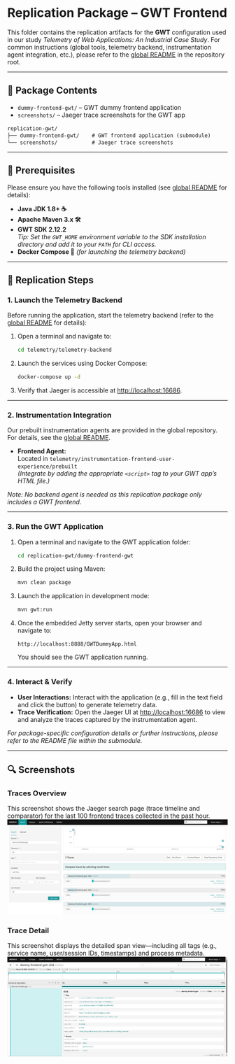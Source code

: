 # Replication Package – GWT Frontend  
This folder contains the replication artifacts for the **GWT** configuration used in our study *Telemetry of Web Applications: An Industrial Case Study*. For common instructions (global tools, telemetry backend, instrumentation agent integration, etc.), please refer to the [global README](../README.md) in the repository root.

---

## 📂 Package Contents  
- `dummy-frontend-gwt/` – GWT dummy frontend application  
- `screenshots/` – Jaeger trace screenshots for the GWT app  

```plaintext
replication-gwt/
├── dummy-frontend-gwt/    # GWT frontend application (submodule)
└── screenshots/           # Jaeger trace screenshots
```

---

## 🔧 Prerequisites  
Please ensure you have the following tools installed (see [global README](../README.md#️-common-tools) for details):
- **Java JDK 1.8+ ☕**
- **Apache Maven 3.x 🛠️**
- **GWT SDK 2.12.2**  
  *Tip: Set the `GWT_HOME` environment variable to the SDK installation directory and add it to your `PATH` for CLI access.*
- **Docker Compose 🐳** *(for launching the telemetry backend)*

---

## 🚀 Replication Steps
### 1. Launch the Telemetry Backend  
Before running the application, start the telemetry backend (refer to the [global README](../README.md#-global-replication-steps) for details):

1. Open a terminal and navigate to:
   ```sh
   cd telemetry/telemetry-backend
   ```
2. Launch the services using Docker Compose:
   ```sh
   docker-compose up -d
   ```
3. Verify that Jaeger is accessible at [http://localhost:16686](http://localhost:16686).

---

### 2. Instrumentation Integration  
Our prebuilt instrumentation agents are provided in the global repository. For details, see the [global README](../README.md#2-use-the-prebuilt-instrumentation-agents).
- **Frontend Agent:**  
  Located in `telemetry/instrumentation-frontend-user-experience/prebuilt`  
  *(Integrate by adding the appropriate `<script>` tag to your GWT app’s HTML file.)*  

*Note: No backend agent is needed as this replication package only includes a GWT frontend.*

---

### 3. Run the GWT Application  
1. Open a terminal and navigate to the GWT application folder:
   ```sh
   cd replication-gwt/dummy-frontend-gwt
   ```
2. Build the project using Maven:
   ```sh
   mvn clean package
   ```
3. Launch the application in development mode:
   ```sh
   mvn gwt:run
   ```
4. Once the embedded Jetty server starts, open your browser and navigate to:
   ```
   http://localhost:8888/GWTDummyApp.html
   ```
   You should see the GWT application running.

---

### 4. Interact & Verify  
- **User Interactions:** Interact with the application (e.g., fill in the text field and click the button) to generate telemetry data.
- **Trace Verification:** Open the Jaeger UI at [http://localhost:16686](http://localhost:16686) to view and analyze the traces captured by the instrumentation agent.

*For package-specific configuration details or further instructions, please refer to the README file within the submodule.*

---

## 🔍 Screenshots  
### Traces Overview  
This screenshot shows the Jaeger search page (trace timeline and comparator) for the last 100 frontend traces collected in the past hour.  
![Jaeger Trace Overview](screenshots/traces-overview.png)

### Trace Detail  
This screenshot displays the detailed span view—including all tags (e.g., service name, user/session IDs, timestamps) and process metadata.  
![Jaeger Span Detail](screenshots/trace-detail.png)